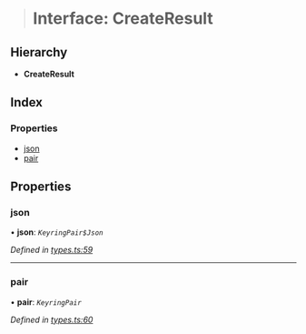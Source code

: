 > # Interface: CreateResult

## Hierarchy

* **CreateResult**

## Index

### Properties

* [json](_types_.createresult.md#json)
* [pair](_types_.createresult.md#pair)

## Properties

###  json

• **json**: *`KeyringPair$Json`*

*Defined in [types.ts:59](https://github.com/polkadot-js/ui/blob/1b81868/packages/ui-keyring/src/types.ts#L59)*

___

###  pair

• **pair**: *`KeyringPair`*

*Defined in [types.ts:60](https://github.com/polkadot-js/ui/blob/1b81868/packages/ui-keyring/src/types.ts#L60)*